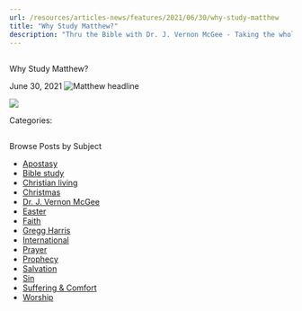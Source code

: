```yaml
---
url: /resources/articles-news/features/2021/06/30/why-study-matthew
title: "Why Study Matthew?"
description: "Thru the Bible with Dr. J. Vernon McGee - Taking the whole Word to the whole world"
---
```







## 
 Why Study Matthew?


June 30, 2021
![](https://ttb.org/images/default-source/why-study/matthew-headline000d3598-0c26-4a0a-8a02-a52fe2d6af4b.jpg?sfvrsn=e4861f16_1 "Matthew headline")




![](/images/default-source/why-study/why-study-matthew2daccb5c-8d34-43a6-b6ae-92e70f4d9bdf.jpg?sfvrsn=fc861f16_1)

Categories: 









## 
 Browse Posts by Subject


* [Apostasy](/resources/articles-news/-in-tags/tags/Apostasy)
* [Bible study](/resources/articles-news/-in-tags/tags/Bible-study)
* [Christian living](/resources/articles-news/-in-tags/tags/Christian-living)
* [Christmas](/resources/articles-news/-in-tags/tags/Christmas)
* [Dr. J. Vernon McGee](/resources/articles-news/-in-tags/tags/Dr-J-Vernon-McGee)
* [Easter](/resources/articles-news/-in-tags/tags/easter)
* [Faith](/resources/articles-news/-in-tags/tags/Faith)
* [Gregg Harris](/resources/articles-news/-in-tags/tags/Gregg-Harris)
* [International](/resources/articles-news/-in-tags/tags/International)
* [Prayer](/resources/articles-news/-in-tags/tags/prayer)
* [Prophecy](/resources/articles-news/-in-tags/tags/Prophecy)
* [Salvation](/resources/articles-news/-in-tags/tags/Salvation)
* [Sin](/resources/articles-news/-in-tags/tags/sin)
* [Suffering & Comfort](/resources/articles-news/-in-tags/tags/Suffering-Comfort)
* [Worship](/resources/articles-news/-in-tags/tags/worship)






